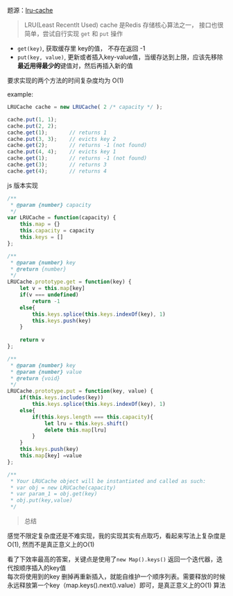 题源：[lru-cache](https://leetcode.com/problems/lru-cache/)

> LRU(Least Recentlt Used) cache 是Redis 存储核心算法之一， 接口也很简单，尝试自行实现 `get` 和 `put` 操作

- `get(key)`, 获取缓存里 key的值， 不存在返回 -1
- `put(key, value)`, 更新或者插入key-value值，当缓存达到上限，应该先移除**最近用得最少的**键值对，然后再插入新的值

要求实现的两个方法的时间复杂度均为 O(1)

example:  
```js
LRUCache cache = new LRUCache( 2 /* capacity */ );

cache.put(1, 1);
cache.put(2, 2);
cache.get(1);       // returns 1
cache.put(3, 3);    // evicts key 2
cache.get(2);       // returns -1 (not found)
cache.put(4, 4);    // evicts key 1
cache.get(1);       // returns -1 (not found)
cache.get(3);       // returns 3
cache.get(4);       // returns 4
```


js 版本实现

```js
/**
 * @param {number} capacity
 */
var LRUCache = function(capacity) {
    this.map = {}
    this.capacity = capacity
    this.keys = []
};

/** 
 * @param {number} key
 * @return {number}
 */
LRUCache.prototype.get = function(key) {
    let v = this.map[key]
    if(v === undefined)
        return -1
    else{
        this.keys.splice(this.keys.indexOf(key), 1)
        this.keys.push(key)
    }
        
    return v
};

/** 
 * @param {number} key 
 * @param {number} value
 * @return {void}
 */
LRUCache.prototype.put = function(key, value) {
    if(this.keys.includes(key))
        this.keys.splice(this.keys.indexOf(key), 1)
    else{
        if(this.keys.length === this.capacity){
            let lru = this.keys.shift()
            delete this.map[lru]
        }
    }
    this.keys.push(key)
    this.map[key] =value
};

/** 
 * Your LRUCache object will be instantiated and called as such:
 * var obj = new LRUCache(capacity)
 * var param_1 = obj.get(key)
 * obj.put(key,value)
 */
```

> 总结

感觉不限定复杂度还是不难实现，我的实现其实有点取巧，看起来写法上复杂度是O(1), 然而不是真正意义上的O(1)  

看了下效率最高的答案，关键点是使用了`new Map().keys()` 返回一个迭代器，迭代按顺序插入的key值  
每次将使用到的key 删掉再重新插入，就能自维护一个顺序列表。需要释放的时候永远释放第一个key（map.keys().next().value）即可，是真正意义上的O(1) 算法

